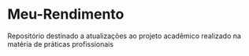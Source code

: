 # Meu-Rendimento
Repositório destinado a atualizações ao projeto acadêmico realizado na matéria de práticas profissionais
